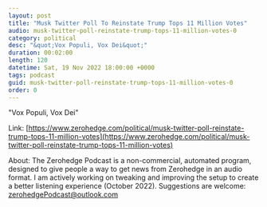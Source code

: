 ```yaml
---
layout: post
title: "Musk Twitter Poll To Reinstate Trump Tops 11 Million Votes"
audio: musk-twitter-poll-reinstate-trump-tops-11-million-votes-0
category: political
desc: "&quot;Vox Populi, Vox Dei&quot;"
duration: 00:02:00
length: 120
datetime: Sat, 19 Nov 2022 18:00:00 +0000
tags: podcast
guid: musk-twitter-poll-reinstate-trump-tops-11-million-votes-0
order: 0
---
```

&quot;Vox Populi, Vox Dei&quot;

Link: [https://www.zerohedge.com/political/musk-twitter-poll-reinstate-trump-tops-11-million-votes](https://www.zerohedge.com/political/musk-twitter-poll-reinstate-trump-tops-11-million-votes)

About: The Zerohedge Podcast is a non-commercial, automated program, designed to give people a way to get news from Zerohedge in an audio format.  I am actively working on tweaking and improving the setup to create a better listening experience (October 2022).  Suggestions are welcome: [zerohedgePodcast@outlook.com](mailto:zerohedgePodcast@outlook.com)